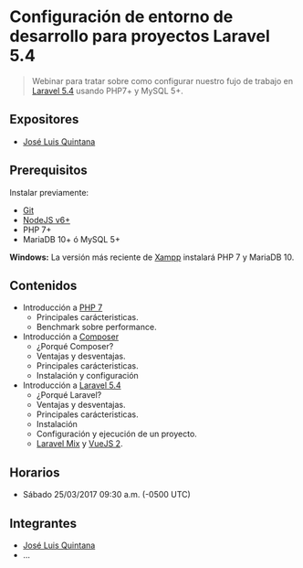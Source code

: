 # Configuración de entorno de desarrollo para proyectos Laravel 5.4
> Webinar para tratar sobre como configurar nuestro fujo de trabajo en [Laravel 5.4](https://laravel.com/docs/5.4/) usando PHP7+ y MySQL 5+.

## Expositores
- [José Luis Quintana](https://github.com/joseluisq)

## Prerequisitos

Instalar previamente:

- [Git](https://git-scm.com/downloads)
- [NodeJS v6+](https://nodejs.org/en/download/)
- PHP 7+
- MariaDB 10+ ó MySQL 5+

__Windows:__ La versión más reciente de [Xampp](https://www.apachefriends.org/es/index.html) instalará PHP 7 y MariaDB 10.

## Contenidos

- Introducción a [PHP 7](https://secure.php.net/manual/es/)
  - Principales carácteristicas.
  - Benchmark sobre performance.
- Introducción a [Composer](https://getcomposer.org/)
  - ¿Porqué Composer?
  - Ventajas y desventajas.
  - Principales carácteristicas.
  - Instalación y configuración
- Introducción a [Laravel 5.4](https://laravel.com/docs/5.4/)
  - ¿Porqué Laravel?
  - Ventajas y desventajas.
  - Principales carácteristicas.
  - Instalación
  - Configuración y ejecución de un proyecto.
  - [Laravel Mix](https://github.com/JeffreyWay/laravel-mix) y [VueJS 2](https://vuejs.org/).

## Horarios
- Sábado 25/03/2017 09:30 a.m. (-0500 UTC)

## Integrantes
- [José Luis Quintana](https://github.com/joseluisq)
- ...
